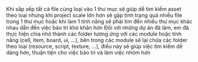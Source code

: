Khi sắp xếp tất cả file cùng loại vào 1 thư mục sẽ giúp dễ tìm kiếm asset theo loại nhưng khi project scale lớn hơn sẽ gặp tình trạng 
quá nhiều file trong 1 thư mục hoặc khi làm 1 tính năng sẽ phải tìm đến nhiều thư mục khác nhau dẫn đến việc bảo trì khó khăn hơn
Đối với những dự án đã làm, em đã thực hiện chia nhỏ thành các folder tương ứng với các module hoặc tính năng (cell, item, board, ui, ...), 
bên trong các module sẽ lại chứa các folder theo loại (resource, script, texture, ...), điều này sẽ giúp việc tìm kiếm dễ dàng hơn, 
thuận tiện cho việc bảo trì và làm việc nhóm hơn